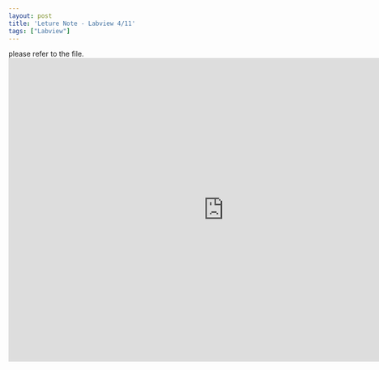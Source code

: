 ```yaml
---
layout: post
title: 'Leture Note - Labview 4/11'
tags: ["Labview"]
---
```


please refer to the file.
<embed src="https://github.com/hbyacademic/HBY/_posts/20190411_LV_LetureNotes.pdf" width="850" height="600">

